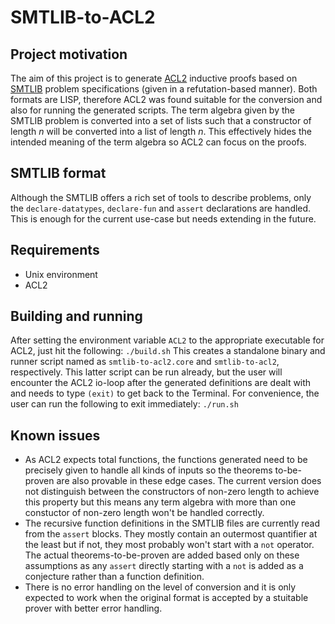 # SMTLIB-to-ACL2
## Project motivation
The aim of this project is to generate [ACL2](http://www.cs.utexas.edu/users/moore/acl2/) inductive proofs based on [SMTLIB](http://smtlib.cs.uiowa.edu/) problem specifications (given in a refutation-based manner). Both formats are LISP, therefore ACL2 was found suitable for the conversion and also for running the generated scripts. The term algebra given by the SMTLIB problem is converted into a set of lists such that a constructor of length $n$ will be converted into a list of length $n$. This effectively hides the intended meaning of the term algebra so ACL2 can focus on the proofs. 

## SMTLIB format
Although the SMTLIB offers a rich set of tools to describe problems, only the `declare-datatypes`, `declare-fun` and `assert` declarations are handled. This is enough for the current use-case but needs extending in the future.

## Requirements
* Unix environment
* ACL2

## Building and running
After setting the environment variable `ACL2` to the appropriate executable for ACL2, just hit the following:
```./build.sh```
This creates a standalone binary and runner script named as `smtlib-to-acl2.core` and `smtlib-to-acl2`, respectively.
This latter script can be run already, but the user will encounter the ACL2 io-loop after the generated definitions are dealt with and needs to type `(exit)` to get back to the Terminal. For convenience, the user can run the following to exit immediately: 
```./run.sh```

## Known issues
* As ACL2 expects total functions, the functions generated need to be precisely given to handle all kinds of inputs so the theorems to-be-proven are also provable in these edge cases. The current version does not distinguish between the constructors of non-zero length to achieve this property but this means any term algebra with more than one constuctor of non-zero length won't be handled correctly.
* The recursive function definitions in the SMTLIB files are currently read from the `assert` blocks. They mostly contain an outermost quantifier at the least but if not, they most probably won't start with a `not` operator. The actual theorems-to-be-proven are added based only on these assumptions as any `assert` directly starting with a `not` is added as a conjecture rather than a function definition.
* There is no error handling on the level of conversion and it is only expected to work when the original format is accepted by a stuitable prover with better error handling. 
